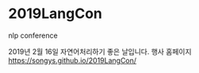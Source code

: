 # 2019LangCon
nlp conference

2019년 2월 16일 자연어처리하기 좋은 날입니다. 행사 홈페이지 https://songys.github.io/2019LangCon/
